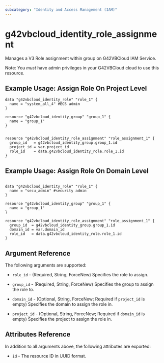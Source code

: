 ```yaml
---
subcategory: "Identity and Access Management (IAM)"
---
```


# g42vbcloud\_identity\_role\_assignment

Manages a V3 Role assignment within group on G42VBCloud IAM Service.

Note: You _must_ have admin privileges in your G42VBCloud cloud to use
this resource. 

## Example Usage: Assign Role On Project Level

```hcl
data "g42vbcloud_identity_role" "role_1" {
  name = "system_all_4" #ECS admin
}

resource "g42vbcloud_identity_group" "group_1" {
  name = "group_1"
}


resource "g42vbcloud_identity_role_assignment" "role_assignment_1" {
  group_id   = g42vbcloud_identity_group.group_1.id
  project_id = var.project_id
  role_id    = data.g42vbcloud_identity_role.role_1.id
}
```

## Example Usage: Assign Role On Domain Level

```hcl

data "g42vbcloud_identity_role" "role_1" {
  name = "secu_admin" #security admin
}

resource "g42vbcloud_identity_group" "group_1" {
  name = "group_1"
}

resource "g42vbcloud_identity_role_assignment" "role_assignment_1" {
  group_id  = g42vbcloud_identity_group.group_1.id
  domain_id = var.domain_id
  role_id   = data.g42vbcloud_identity_role.role_1.id
}

```

## Argument Reference

The following arguments are supported:

* `role_id` - (Required, String, ForceNew) Specifies the role to assign.

* `group_id` - (Required, String, ForceNew) Specifies the group to assign the role to.

* `domain_id` - (Optional, String, ForceNew; Required if `project_id` is empty) Specifies the domain to assign the role in.

* `project_id` - (Optional, String, ForceNew; Required if `domain_id` is empty) Specifies the project to assign the role in.

## Attributes Reference

In addition to all arguments above, the following attributes are exported:

* `id` - The resource ID in UUID format.
